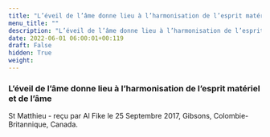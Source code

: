 ```yaml
---
title: "L’éveil de l’âme donne lieu à l’harmonisation de l’esprit matériel et de l’âme"
menu_title: ""
description: "L’éveil de l’âme donne lieu à l’harmonisation de l’esprit matériel et de l’âme"
date: 2022-06-01 06:00:01+00:119
draft: False
hidden: True
weight:
---
```

### L’éveil de l’âme donne lieu à l’harmonisation de l’esprit matériel et de l’âme

St Matthieu - reçu par Al Fike le 25 Septembre 2017, Gibsons, Colombie-Britannique, Canada.



